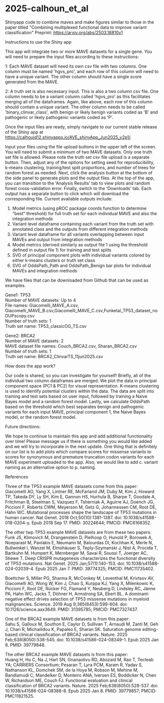 # 2025-calhoun_et_al
Shinyapp code to combine maves and make figures similar to those in the paper titled "Combining multiplexed functional data to improve variant classification" Preprint: https://arxiv.org/abs/2503.18810v1


Instructions to use the Shiny app

This app will integrate two or more MAVE datasets for a single gene. You will need to prepare the input files according to these instructions:

1: Each MAVE dataset will need its own csv file with two columns. One column must be named 'hgvs_pro', and each row of this column will need to have a unique variant. The other column should have a single score generated from the MAVE.

2: A truth set is also necessary input. This is also a two column csv file. One column needs to be a variant column called 'hgvs_pro' as this facilitates merging all of the dataframes. Again, like above, each row of this column should contain a unique variant. The other column needs to be called 'binary_clinvar_class', with benign or likely benign variants coded as 'B' and pathogenic or likely pathogenic variants coded as 'P'.

Once the input files are ready, simply navigate to our current stable release of the Shiny app at https://calhoujd12.shinyapps.io/AVE_shinyApp_Jun2025_v2p1/.

Input your files using the file upload buttons in the upper left of the screen. You will need to submit a minimum of two MAVE datasets. Only one truth set file is allowed. Please note the truth set csv file upload is a separate button.  Then, adjust any of the options for setting seed for reproducibility, k-means clustering, training/test split proportions, and number of trees for random forest as needed. Next, click the analysis button at the bottom of the side panel to generate plots and the output files. At the top of the app, you can transition to the 'Analysis Results' tab to view plots and random forest cross-validation error. Finally, switch to the 'Downloads' tab. Each output has a separate button to click which will download the corresponding file. Current available outputs include:

1. Model metrics (using pROC package coords function to determine "best" threshold) for full truth set for each individual MAVE and also the integration methods  
2. Variant level dataframe containing each variant from the truth set with annotated class and the outputs from different integration methods  
3. Variant level dataframe for all variants overlapping between input MAVEs and output from integration methods  
4. Model metrics (derived similarly as output file 1 using the threshold defined in output file 1) for training and test splits  
5. SVG of principal component plots with individual variants colored by either k-means clusters or truth set class  
6. SVG of OddsPath_Path and OddsPath_Benign bar plots for individual MAVEs and integration methods  

We have files that can be downloaded from Github that can be used as examples.

Gene1: TP53  
Number of MAVE datasets: Up to 4  
File names: Giacomelli_MAVE_A.csv, Giacomelli_MAVE_B.csv,Giacomelli_MAVE_C.csv,Funketal_TP53_dataset_noDUPscopy.csv  
Number of truth sets: 1  
Truth set name: TP53_classicOG_TS.csv

Gene2: BRCA2  
Number of MAVE datasets: 2  
MAVE dataset file names: Couch_BRCA2.csv, Sharan_BRCA2.csv  
Number of truth sets: 1  
Truth set name: BRCA2_ClinvarTS_11jun2025.csv  

How does the app work?

Our code is shared, so you can investigate for yourself! Briefly, all of the individual two column dataframes are merged. We plot the data in principal component space (PC1 & PC2) for visual representation. K-means clustering is used to identify potential clusters within the data. The data are split into training and test sets based on user input, followed by training a Naive Bayes model and a random forest model. Lastly, we calculate OddsPath based on the threshold which best separates benign and pathogenic variants for each input MAVE, principal component 1, the Naive Bayes model, or the random forest model. 

Future directions:

We hope to continue to maintain this app and add additional functionality over time! Please message us if there is something you would like added and we will try to incorporate in the next update. One thing that is definitely on our list is to add plots which compare scores for missense variants to scores for synonymous and premature truncation codon variants for each MAVE experiment uploaded to the app. Also, we would like to add c. variant naming as an alternative option to p. naming. 

References

Three of the TP53 example MAVE datasets come from this paper:  
Giacomelli AO, Yang X, Lintner RE, McFarland JM, Duby M, Kim J, Howard TP, Takeda DY, Ly SH, Kim E, Gannon HS, Hurhula B, Sharpe T, Goodale A, Fritchman B, Steelman S, Vazquez F, Tsherniak A, Aguirre AJ, Doench JG, Piccioni F, Roberts CWM, Meyerson M, Getz G, Johannessen CM, Root DE, Hahn WC. Mutational processes shape the landscape of TP53 mutations in human cancer. Nat Genet. 2018 Oct;50(10):1381-1387. doi: 10.1038/s41588-018-0204-y. Epub 2018 Sep 17. PMID: 30224644; PMCID: PMC6168352.

The other twp TP53 example MAVE datasets are from these two papers:  
Funk JS, Klimovich M, Drangenstein D, Pielhoop O, Hunold P, Borowek A, Noeparast M, Pavlakis E, Neumann M, Balourdas DI, Kochhan K, Merle N, Bullwinkel I, Wanzel M, Elmshäuser S, Teply-Szymanski J, Nist A, Procida T, Bartkuhn M, Humpert K, Mernberger M, Savai R, Soussi T, Joerger AC, Stiewe T. Deep CRISPR mutagenesis characterizes the functional diversity of TP53 mutations. Nat Genet. 2025 Jan;57(1):140-153. doi: 10.1038/s41588-024-02039-4. Epub 2025 Jan 7. PMID: 39774325; PMCID: PMC11735402.  
  
Boettcher S, Miller PG, Sharma R, McConkey M, Leventhal M, Krivtsov AV, Giacomelli AO, Wong W, Kim J, Chao S, Kurppa KJ, Yang X, Milenkowic K, Piccioni F, Root DE, Rücker FG, Flamand Y, Neuberg D, Lindsley RC, Jänne PA, Hahn WC, Jacks T, Döhner H, Armstrong SA, Ebert BL. A dominant-negative effect drives selection of TP53 missense mutations in myeloid malignancies. Science. 2019 Aug 9;365(6453):599-604. doi: 10.1126/science.aax3649. PMID: 31395785; PMCID: PMC7327437.  

One of the BRCA2 example MAVE datasets is from this paper:  
Sahu S, Galloux M, Southon E, Caylor D, Sullivan T, Arnaudi M, Zanti M, Geh J, Chari R, Michailidou K, Papaleo E, Sharan SK. Saturation genome editing-based clinical classification of BRCA2 variants. Nature. 2025 Feb;638(8050):538-545. doi: 10.1038/s41586-024-08349-1. Epub 2025 Jan 8. PMID: 39779848.

The other BRCA2 example MAVE datasets is from this paper:  
Huang H, Hu C, Na J, Hart SN, Gnanaolivu RD, Abozaid M, Rao T, Tecleab YA; CARRIERS Consortium; Pesaran T, Lyra PCM, Karam R, Yadav S, Nathanson KL, Domchek SM, de la Hoya M, Robson M, Mehine M, Bandlamudi C, Mandelker D, Monteiro ANA, Iversen ES, Boddicker N, Chen W, Richardson ME, Couch FJ. Functional evaluation and clinical classification of BRCA2 variants. Nature. 2025 Feb;638(8050):528-537. doi: 10.1038/s41586-024-08388-8. Epub 2025 Jan 8. PMID: 39779857; PMCID: PMC11821525.

